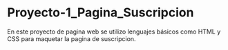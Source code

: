 # Proyecto-1_Pagina_Suscripcion
En este proyecto de pagina web se utilizo lenguajes básicos como HTML y CSS para maquetar la pagina de suscripcion.
